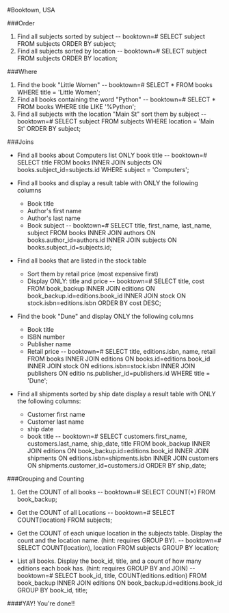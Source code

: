 #Booktown, USA

###Order
1. Find all subjects sorted by subject -- booktown=# SELECT subject FROM subjects ORDER BY subject;
2. Find all subjects sorted by location -- booktown=# SELECT subject FROM subjects ORDER BY location;

###Where
1. Find the book "Little Women" -- booktown=# SELECT * FROM books WHERE title = 'Little Women';
2. Find all books containing the word "Python" -- booktown=# SELECT * FROM books WHERE title LIKE '%Python';
3. Find all subjects with the location "Main St" sort them by subject -- booktown=# SELECT subject FROM subjects WHERE location = 'Main St' ORDER BY subject;


###Joins

* Find all books about Computers list ONLY book title -- booktown=# SELECT title FROM books INNER JOIN subjects ON books.subject_id=subjects.id WHERE subject = 'Computers';
* Find all books and display a result table with ONLY the following columns
	* Book title
	* Author's first name
	* Author's last name
	* Book subject
  -- booktown=# SELECT title, first_name, last_name, subject FROM books INNER JOIN authors ON books.author_id=authors.id INNER JOIN subjects ON books.subject_id=subjects.id;

* Find all books that are listed in the stock table
	* Sort them by retail price (most expensive first)
	* Display ONLY: title and price
  -- booktown=# SELECT title, cost FROM book_backup INNER JOIN editions ON book_backup.id=editions.book_id INNER JOIN stock ON stock.isbn=editions.isbn ORDER BY cost DESC;


* Find the book "Dune" and display ONLY the following columns
	* Book title
	* ISBN number
	* Publisher name
	* Retail price
  -- booktown=# SELECT title, editions.isbn, name, retail FROM books INNER JOIN editions ON books.id=editions.book_id INNER JOIN stock ON editions.isbn=stock.isbn INNER JOIN publishers ON editio
ns.publisher_id=publishers.id WHERE title = 'Dune';


* Find all shipments sorted by ship date display a result table with ONLY the following columns:
	* Customer first name
	* Customer last name
	* ship date
	* book title
  -- booktown=# SELECT customers.first_name, customers.last_name, ship_date, title FROM book_backup INNER JOIN editions ON book_backup.id=editions.book_id INNER JOIN shipments ON editions.isbn=shipments.isbn INNER
 JOIN customers ON shipments.customer_id=customers.id ORDER BY ship_date;

###Grouping and Counting

1. Get the COUNT of all books -- booktown=# SELECT COUNT(*) FROM book_backup;

* Get the COUNT of all Locations -- booktown=# SELECT COUNT(location) FROM subjects;

* Get the COUNT of each unique location in the subjects table. Display the count and the location name. (hint: requires GROUP BY). -- booktown=# SELECT COUNT(location), location FROM subjects GROUP BY location;

* List all books. Display the book_id, title, and a count of how many editions each book has. (hint: requires GROUP BY and JOIN) -- booktown=# SELECT book_id, title, COUNT(editions.edition) FROM book_backup INNER JOIN editions ON book_backup.id=editions.book_id GROUP BY book_id, title;


####YAY! You're done!!

